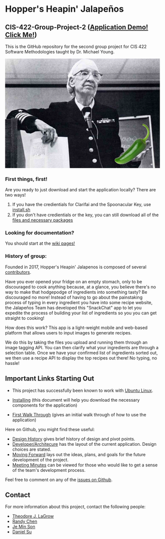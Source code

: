# Hopper's Heapin' Jalapeños
## CIS-422-Group-Project-2 (<a href="http://422hopper.pythonanywhere.com/" target="_blank">Application Demo! Click Me!</a>) 

This is the GitHub repository for the second group project for CIS 422 Software Methodologies taught by Dr. Michael Young.

![alt text](https://github.com/tjlagrow/CIS-422-Group-Project-2/blob/master/Other_Files/Picture1.png)

### First things, first!
Are you ready to just download and start the application locally? There are two ways!
1. If you have the credientials for Clarifai and the Spoonacular Key, use [install.sh](https://github.com/tjlagrow/CIS-422-Group-Project-2/blob/master/install.sh)
1. If you don't have credientials or the key, you can still download all of the [files and necessary packages](https://github.com/tjlagrow/CIS-422-Group-Project-2/blob/master/install_without_credentials.sh)

### Looking for documentation?
You should start at the [wiki pages!](https://github.com/tjlagrow/CIS-422-Group-Project-2/wiki)


### History of group:
Founded in 2017, Hopper's Heapin' Jalapenos is composed of several [contributors](https://github.com/tjlagrow/CIS-422-Group-Project-2/wiki/Contributors). 

Have you ever opened your fridge on an empty stomach, only to be discouraged to cook anything 
because, at a glance, you believe there's no way to make that hodgepodge of ingredients into 
something tasty? Be discouraged no more! Instead of having to go about the painstaking process 
of typing in every ingredient you have into some recipe website, the Jalapeños Team has developed 
this "SnackChat" app to let you expedite the process of building your list of ingredients so you
you can get straight to cooking!

How does this work? This app is a light-weight mobile and web-based platform that allows users to input images to 
generate recipes.

We do this by taking the files you upload and running them through an image tagging API.
You can then clarify what your ingredients are through a selection table. Once we have 
your confirmed list of ingredients sorted out, we then use a recipe API to display the 
top recipes out there! No typing, no hassle! 

## Important Links Starting Out

* This project has successfully been known to work with [Ubuntu Linux](https://www.ubuntu.com/).

* [Installing](https://github.com/tjlagrow/CIS-422-Group-Project-2/wiki/Installation-Guide) (this document will help you download the necessary components for the application)

* [First Walk Through](https://github.com/tjlagrow/CIS-422-Group-Project-2/wiki/User) (gives an initial walk through of how to use the application)

Here on Github, you might find these useful:

* [Design History](https://github.com/tjlagrow/CIS-422-Group-Project-2/wiki/Design-History) gives brief history of design and pivot points.
* [Developer/Architecure](https://github.com/tjlagrow/CIS-422-Group-Project-2/wiki/Developer-Architecture) has the layout of the current application.  Design choices are stated.
* [Moving Forward](https://github.com/tjlagrow/CIS-422-Group-Project-2/wiki/Moving-Forward) lays out the ideas, plans, and goals for the future development of the project.
* [Meeting Minutes](https://github.com/tjlagrow/CIS-422-Group-Project-2/wiki/Meeting-Minutes) can be viewed for those who would like to get a sense of the team's development process.

Feel free to comment on any of the [issues on Github](https://github.com/tjlagrow/CIS-422-Group-Project-2/issues).

## Contact

For more information about this project, contact the following people: 
- [Theodore J. LaGrow](mailto:tlagrow@uoregon.edu)
- [Randy Chen](mailto:randy.chen96@gmail.com)
- [Je Min Son](mailto:jemin@uoregon.edu)
- [Daniel Su](mailto:dsu@uoregon.edu)
